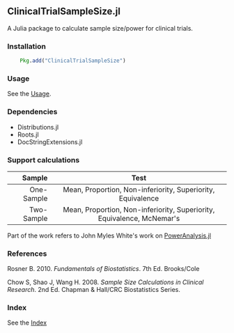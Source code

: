 
<a id='ClinicalTrialSampleSize.jl-1'></a>

## ClinicalTrialSampleSize.jl


A Julia package to calculate sample size/power for clinical trials.


<a id='Installation-1'></a>

### Installation


```julia
    Pkg.add("ClinicalTrialSampleSize")
```


<a id='Usage-1'></a>

### Usage


See the [Usage](man/usage.md).


<a id='Dependencies-1'></a>

### Dependencies


  * Distributions.jl
  * Roots.jl
  * DocStringExtensions.jl


<a id='Support-calculations-1'></a>

### Support calculations


|     Sample |                                  Test                                  |
| ----------:|:----------------------------------------------------------------------:|
| One-Sample |      Mean, Proportion, Non-inferiority, Superiority, Equivalence       |
| Two-Sample | Mean, Proportion, Non-inferiority, Superiority, Equivalence, McNemar's |


Part of the work refers to John Myles White's work on [PowerAnalysis.jl](https://github.com/johnmyleswhite/PowerAnalysis.jl)


<a id='References-1'></a>

### References


Rosner B. 2010. *Fundamentals of Biostatistics*. 7th Ed. Brooks/Cole


Chow S, Shao J, Wang H. 2008. *Sample Size Calculations in Clinical Research*. 2nd Ed. Chapman & Hall/CRC Biostatistics Series.


<a id='Index-1'></a>

### Index


See the [Index]("man/command.md")

